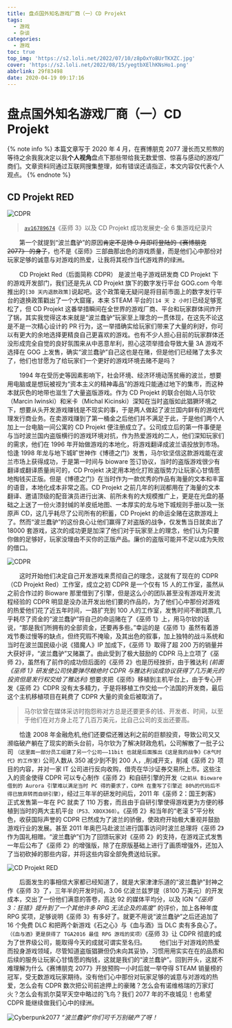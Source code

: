 ```yaml
---
title: 盘点国外知名游戏厂商（一）CD Projekt
tags:
  - 游戏
  - 杂谈
categories:
  - 游戏
toc: true
top_img: 'https://s2.loli.net/2022/07/10/z8pOxYoBUrTKXZC.jpg'
cover: 'https://s2.loli.net/2022/08/15/yegtbXElhKNsHo1.png'
abbrlink: 29f83498
date: 2020-04-19 09:17:16
---
```


# 盘点国外知名游戏厂商（一）CD Projekt

{% note info %}
本篇文章写于 2020 年 4 月，在赛博朋克 2077 漫长而又煎熬的等待之余我我决定以我**个人视角**盘点下那些带给我无数爱恨、惊喜与感动的游戏厂商们。文章资料同通过互联网搜集整理，如有错误还请指正，本文内容仅代表个人观点。
{% endnote %}

## CD Projekt RED

![CDPR](https://s2.loli.net/2022/07/10/z8pOxYoBUrTKXZC.jpg)

> [`av16789674`](https://www.bilibili.com/video/av16789674/)《巫师 3》以及 CD Projekt 成功发展史-全 6 集游戏纪录片

&emsp;&emsp;第一个就提到“波兰蠢驴”的原因~~肯定不是馋 9 月即将登陆的《赛博朋克 2077》 的身子~~，也不是《巫师》三部曲那出色的游戏质量，而是他们心中那份对玩家足够的诚意与对游戏的热爱，让我将其视作当代游戏界的绿洲。

&emsp;&emsp;CD Projekt Red（后面简称 CDPR） 是波兰电子游戏研发商 CD Projekt 下的游戏开发部门，我们还是先从 CD Projekt 旗下的数字发行平台 GOG.com 今年推出的`[30 天内退款政策]`说起吧。这个政策毫无疑问是将目前市面上的数字发行平台的退换政策戳出了一个大窟窿，本来 STEAM 平台的`[14 天 2 小时]`已经足够宽松了，但 CD Projekt 这番举措瞬间在全世界的游戏厂商、平台和玩家群体间炸开了锅，其实我觉得这本来就是“波兰蠢驴”玩家至上理念的一贯体现，在这先不论这是不是一次精心设计的 PR 行为，这一举措确实给玩家们带来了大量的利好，你可以有更大的余地选择更精良自己更喜欢的游戏。也有不少人担心目前的玩家群体还没形成完全自觉的良好氛围来从中恶意牟利，担心这项举措会导致大量 3A 游戏不选择在 GOG 上发售，确实“波兰蠢驴”自己这也是在赌，但是他们已经赌了太多次了，他们也甘愿为了给玩家们一个更好的游戏环境去赌不是吗？

&emsp;&emsp;1994 年在受历史等因素影响下，社会环境、经济环境动荡贫瘠的波兰，想要用电脑或是想玩被视为“资本主义的精神毒品”的游戏只能通过地下的集市，而这种本就灰色的地带也滋生了大量盗版游戏。作为 CD Projekt 的联合创始人马尔钦（Marcin Iwinski）和米卡（Michal Kicinski）深知在当时盗版如此猖獗环境之下，想要从头开发游戏赚钱是不现实的事，于是两人做起了波兰国内鲜有的游戏代理发行商业务。在卖游戏赚到了第一桶金之后他们并不满足于此，于是他们两个人加上一台电脑一间公寓的 CD Projekt 便注册成立了。公司成立后的第一件事便是与当时波兰国内盗版横行的游戏环境对抗，作为热爱游戏的二人，他们深知玩家们的需求，他们在 1996 年开始做游戏的本地化，将游戏翻译成波兰语投放到市场。恰逢 1998 年龙与地下城旷世神作《博德之门》发售，马尔钦坚信这款游戏能在波兰市场上获得成功，于是第一时间与 bioware 签订协议，当时的盗版游戏很少有翻译或翻译质量尚可的，CD Projekt 决定用本地化打败盗版势力让玩家心甘情愿地掏钱买正版。但是《博德之门》在当时作为一款优秀的作品有海量的文本和丰富的语音，本地化成本非常之高。CD Projekt 之前几年的利润都用在了海量的文本翻译、邀请顶级的配音演员进行出演、前所未有的大规模推广上，更是在光盘的基础之上送了一份火漆封缄的羊皮纸地图、一本厚实的龙与地下城规则手册以及一张原声 CD，这几乎耗尽了公司所有的积蓄，CD Projekt 的命运全赌在这款游戏上了。然而“波兰蠢驴”的这份良心让他们赢得了对盗版的战争，仅发售当日就卖出了 18000 套游戏，这次的成功更是加深了他们对于玩家至上的理念，他们认为只要你做的足够好，玩家没理由不买你的正版产品。廉价的盗版可能并不足以成为失败的借口。

![CDPR](https://s2.loli.net/2022/07/10/zpSxt7KqRrbD3V1.png)

&emsp;&emsp;这时开始他们决定自己开发游戏来贯彻自己的理念，这就有了现在的 CDPR（CD Projekt Red）工作室，成立之初 CDPR 是一个仅有 15 人的工作室，虽然从之前合作过的 Bioware 那里借到了引擎，但是这么小的团队甚至没有游戏开发流程经验的 CDPR 明显是没办法开发出他们要的作品的，为了他们心中那份对游戏的热爱他们花了近五年时间，一路扩充到 100 人的工作室，发售时间不断跳票,几乎耗尽了资金的“波兰蠢驴”将自己的命运赌在了《巫师 1》上，用马尔钦的话说，“那是我们所拥有的全部资金，还要再多些。”幸运的是《巫师 1》虽然有着游戏节奏过慢等的缺点，但终究瑕不掩瑜，及其出色的叙事，加上独特的战斗系统和当时在波兰国民级小说《猎魔人》IP 加成下，《巫师 1》取得了超 200 万的销量并大获好评，“波兰蠢驴”又赌赢了。由此受到了极大鼓励的 CDPR 马上立项了《巫师 2》，虽然有了前作的成功但后面的《巫师 2》也是历经挫折，由于雅达利 _(前面《巫师 1》研发使公司快要弹尽粮绝时 CDPR 与雅达利谈成协议获得了几万美元的投资但是发行权交给了雅达利)_ 想要求把《巫师》移植到主机平台上，由于专心开发《巫师 2》CDPR 没有太多精力，于是将移植工作交给一个法国的开发商，最后这个主机移植项目在耗费了 CDPR 大量的资金后被取消了。

> 马尔钦曾在媒体采访时抱怨称对方总是还要更多的钱、开发者、时间，以至于他们在对方身上花了几百万美元，比自己公司的支出还要高。

&emsp;&emsp;恰逢 2008 年金融危机,他们还要偿还雅达利之前的巨额投资，导致公司又又濒临破产躺在了现实的断头台前，马尔钦为了解决财政危机，公司解散了一批子公司 `（这里面一部分员工组建了另一个公司——11bit 也就是后面推出《这是我的战争》《冰气时代》的工作室)` 公司人数从 350 减少到不到 200 人，,削减开支，削减《巫师 2》项目的内容，并对一家 IT 公司进行反向收购，借壳在华沙证券交易所上市。这些注入的资金使得 CDPR 可以专心制作《巫师 2》和自研引擎的开发`（之前从 Bioware 借到的 Aurora 引擎难以满足当时 PC 得的要求了，CDPR 在重写了引擎近 80%的代码后不得已放弃转而自研引擎）`，经过三年半的研发时间后，2011 年《巫师 2：国王刺客》正式发售第一年在 PC 就卖了 110 万套，而且由于自研引擎使得游戏更为方便的移植到当时的两大主机平台`（PS3、XBOX360）`。《巫师 2》和当年的“老滚 5”平分秋色，收获国际声誉的 CDPR 已然成为了波兰的骄傲，使政府开始极大重视并鼓励游戏行业的发展。甚至 2011 年奥巴马赴波兰进行国事访问时波兰总理将《巫师 2》作为国礼相赠。“波兰蠢驴”们为了回馈玩家对《巫师 2》的支持，在游戏正式发售一年后公布了《巫师 2》的增强版，除了在原版基础上进行了画质增强外，还加入了当初砍掉的那些内容，并将这些内容全部免费送给玩家。

![CD Projekt RED](https://s2.loli.net/2022/07/10/g6ZcUIvp4DajGon.png)

&emsp;&emsp;后面发生的事相信大家都已经知道了，就是大家津津乐道的“波兰蠢驴”封神之作《巫师 3》了，三年半的开发时间，3.06 亿波兰兹罗提（8100 万美元）的开发成本，交出了一份他们满意的答卷，高达 92 的媒体平均分，以及 IGN _“《巫师 3：狂猎》提升到了一个其他许多 RPG 无法企及的高度”_ 的评价，加上各种年度 RPG 奖项，足够说明《巫师 3》有多好了。就更不用说“波兰蠢驴”之后还追加了 16 个免费 DLC 和把两个新游戏《石之心》与《血与酒》当 DLC 卖有多良心了。`（《血与酒》更是获得了 TGA2016 最佳 RPG 游戏的奖项）`《巫师 3》让 CDPR 彻底的成为了世界级公司，能取得今天的成就可谓实至名归。
&emsp;&emsp;他们出于对游戏的热爱而投身游戏领域，尽管知道盗版猖獗但仍未向其妥协，习惯用用实实在在的品质和后续的服务让玩家心甘情愿的掏钱，这就是我们的“波兰蠢驴”。回到开头，这就不难理解为什么《赛博朋克 2077》开放预购一小时后就一举夺得 STEAM 销量榜的冠军，受无数游戏玩家期待。没有他们心中那份对玩家足够的诚意与对游戏的热爱，怎么会有 CDPR 数次把公司前途押上的豪赌？怎么会有诺维格瑞的万家灯火？怎么会有凯尔莫罕天空中略过的飞鸟？我们 2077 年的不夜城见！也希望 CDPR 能继续做我们心中的绿洲。

![Cyberpunk2077](https://s2.loli.net/2022/07/10/XHJ2eFjTBELMI9y.png)
_“波兰蠢驴”你们可千万别破产了呀！_
